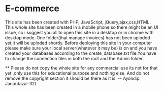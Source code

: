 # E-commerce
This site has been created with PHP, JavaScript, jQuery,ajax,css,HTML.
This whole site has been created in a mobile phone so there might be an UI issue,
so i suggest you all to open this site in a desktop or in chrome with desktop mode.
One folder(that manage invoices) has not been uploded yet,it will be uploded shortly.
Before deploying this site in your computer please make sure your local server(whatever it may be)
is on and you have created your databases according to the create_database.txt file.You have to change the connection files in 
both the root and the Admin folder.

** Please do not copy the whole site for any commercial use its not for that yet ,only use this for educational purpose and 
nothing else. And do not remove the copyright section it should be there as it is.
   -- Ayondip Jana(dazal-32)
